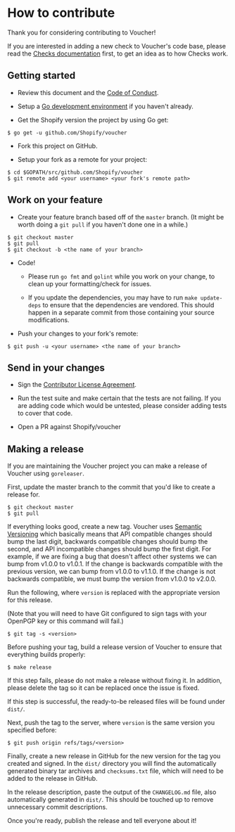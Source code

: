 # How to contribute

Thank you for considering contributing to Voucher!

If you are interested in adding a new check to Voucher's code base, please read
the [Checks documentation](/checks/README.md) first, to get an idea as to how
Checks work.

## Getting started

- Review this document and the [Code of Conduct](CODE_OF_CONDUCT.md).

- Setup a [Go development environment](https://golang.org/doc/install#install)
if you haven't already.

- Get the Shopify version the project by using Go get:

```
$ go get -u github.com/Shopify/voucher
```

- Fork this project on GitHub.

- Setup your fork as a remote for your project:

```
$ cd $GOPATH/src/github.com/Shopify/voucher
$ git remote add <your username> <your fork's remote path>
```

## Work on your feature

- Create your feature branch based off of the `master` branch. (It might be
worth doing a `git pull` if you haven't done one in a while.)

```
$ git checkout master
$ git pull
$ git checkout -b <the name of your branch>
```

- Code!

    - Please run `go fmt` and `golint` while you work on your change, to clean
up your formatting/check for issues.

    - If you update the dependencies, you may have to run `make update-deps` to
 ensure that the dependencies are vendored. This should happen in a separate
commit from those containing your source modifications.

- Push your changes to your fork's remote:

```
$ git push -u <your username> <the name of your branch>
```

## Send in your changes

- Sign the [Contributor License Agreement](https://cla.shopify.com).

- Run the test suite and make certain that the tests are not failing. If you
are adding code which would be untested, please consider adding tests to cover
that code.

- Open a PR against Shopify/voucher

## Making a release

If you are maintaining the Voucher project you can make a release of Voucher
using `goreleaser`.

First, update the master branch to the commit that you'd like to create a
release for.

```shell
$ git checkout master
$ git pull
```

If everything looks good, create a new tag. Voucher uses
[Semantic Versioning](https://semver.org) which basically means that API
compatible changes should bump the last digit, backwards compatible changes
should bump the second, and API incompatible changes should bump the first
digit. For example, if we are fixing a bug that doesn't affect other systems
we can bump from v1.0.0 to v1.0.1. If the change is backwards compatible with
the previous version, we can bump from v1.0.0 to v1.1.0. If the change is
not backwards compatible, we must bump the version from v1.0.0 to v2.0.0.

Run the following, where `version` is replaced with the appropriate version for
this release.

(Note that you will need to have Git configured to sign tags with 
your OpenPGP key or this command will fail.)

```shell
$ git tag -s <version>
```

Before pushing your tag, build a release version of Voucher to ensure that
everything builds properly:

```shell
$ make release
```

If this step fails, please do not make a release without fixing it. In
addition, please delete the tag so it can be replaced once the issue is
fixed.

If this step is successful, the ready-to-be released files will be found
under `dist/`.

Next, push the tag to the server, where `version` is the same version you
specified before:

```shell
$ git push origin refs/tags/<version>
```

Finally, create a new release in GitHub for the new version for the tag you
created and signed. In the `dist/` directory you will find the automatically
generated binary tar archives and `checksums.txt` file, which will need to
be added to the release in GitHub.

In the release description, paste the output of the `CHANGELOG.md` file,
also automatically generated in `dist/`. This should be touched up to
remove unnecessary commit descriptions.

Once you're ready, publish the release and tell everyone about it!
